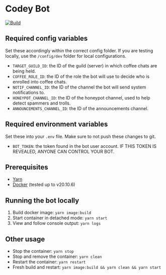 # Codey Bot

[![Build](https://github.com/uwcsc/codeybot/actions/workflows/build.yml/badge.svg?branch=master)](https://github.com/uwcsc/codeybot/actions/workflows/build.yml?query=branch%3Amaster)

## Required config variables

Set these accordingly within the correct config folder. If you are testing locally, use the `/config/dev` folder for local configurations.

- `TARGET_GUILD_ID`: the ID of the guild (server) in which coffee chats are being held.
- `COFFEE_ROLE_ID`: the ID of the role the bot will use to decide who is enrolled into coffee chats.
- `NOTIF_CHANNEL_ID`: the ID of the channel the bot will send system notifications to.
- `HONEYPOT_CHANNEL_ID`: the ID of the honeypot channel, used to help detect spammers and trolls.
- `ANNOUNCEMENTS_CHANNEL_ID`: the ID of the announcements channel.

## Required environment variables

Set these into your `.env` file. Make sure to not push these changes to git.

- `BOT_TOKEN`: the token found in the bot user account. IF THIS TOKEN IS REVEALED, ANYONE CAN CONTROL YOUR BOT.

## Prerequisites

- [Yarn](https://classic.yarnpkg.com/en/docs/install)
- [Docker](https://docs.docker.com/get-docker/) (tested up to v20.10.6)

## Running the bot locally

1. Build docker image: `yarn image:build`
1. Start container in detached mode: `yarn start`
1. View and follow console output: `yarn logs`

## Other usage

- Stop the container: `yarn stop`
- Stop and remove the container: `yarn clean`
- Restart the container: `yarn restart`
- Fresh build and restart: `yarn image:build && yarn clean && yarn start`
